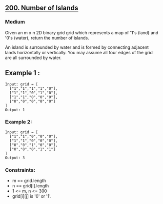 
## [200. Number of Islands](https://leetcode.com/problems/number-of-islands/description/)


### Medium

Given an m x n 2D binary grid grid which represents a map of '1's (land) and '0's (water), return the number of islands.

An island is surrounded by water and is formed by connecting adjacent lands horizontally or vertically. You may assume all four edges of the grid are all surrounded by water.

## Example 1 :

~~~
Input: grid = [
  ["1","1","1","1","0"],
  ["1","1","0","1","0"],
  ["1","1","0","0","0"],
  ["0","0","0","0","0"]
]
Output: 1
~~~

### Example 2:

~~~
Input: grid = [
  ["1","1","0","0","0"],
  ["1","1","0","0","0"],
  ["0","0","1","0","0"],
  ["0","0","0","1","1"]
]
Output: 3
~~~

### Constraints:

- m == grid.length
- n == grid[i].length
- 1 <= m, n <= 300
- grid[i][j] is '0' or '1'.
